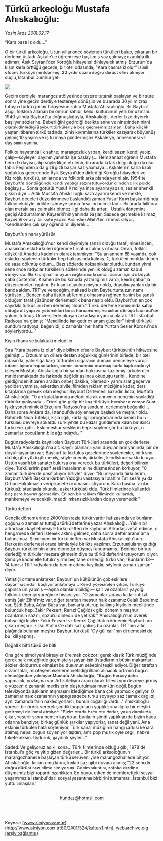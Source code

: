 # Türkü arkeoloğu Mustafa Ahıskalıoğlu:

*Yasin Aras 2001.02.17*

<div>
 <p class="baslik">
  “Kara bastı iz oldu...”
 </p>
 <p class="spot">
  O bir türkü arkeoloğu. Uzun yıllar önce söylenen türküleri bulup, çıkartan bir derleme üstadı. Aşkale'de öğrenmeye  başlamış saz çalmayı; ozanlığa ilk adımını, Âşık Seyrani'den  Köroğlu hikayeleri dinleyerek atmış. Erzurum'da kışın karla  örttüğü gecede, bir otel odasında; "Kara basma iz olur"  isimli efsane türküyü mırıldanmış. 22 yıldır sazını doğru dürüst eline almıyor; suçlu, İstanbul Cumhuriyeti
 </p>
 <p class="metin">
 </p>
 <img border="0" src="/web/20010718224740im_/http://www.aksiyon.com.tr/2001/324/resimler/Kara.jpg"/>
 <p class="metin">
  Geçim derdiyle, marangoz atölyesinde testere tutarak başlayan ve bir süre sonra yine geçim derdiyle testereye dönüşün ve bu arada 30 yıl mızrap tutuşun türkü gibi bir hikayesine sahip Mustafa Ahıskalıoğlu. Bir Bayburt âşığı, folklora adanan bir ömrün sahibi, kendi kültürünün yerli bir uzmanı. 1940 yılında Bayburt'ta doğmuşluğuyla, Ahıskalıoğlu derler bize diyerek başlıyor sözlerine. Bebekliğini geçirdiği beşikte anne ve ninesinden ninni olarak dinlediği Bayburt türküleriyle boş geçmemiş zamanı. Daha küçük yaştan itibaren türkü tadında, zihin kıvrımlarına türküler kazıyarak büyümüş gelmiş 10 yaşına ve iş tutmaya göndermişler Aşkale'ye, anneannesi ve dayısının yanına.
 </p>
 <p class="metin">
  Folklor hayatında ilk sahne; marangozluk yapan, kendi sazını kendi yapıp, çalıp—söyleyen dayının yanında işe başlayış... Hem zanaat öğrenir Mustafa hem de dayısı çalıp söyledikçe etkilenir, bu arada kulak dolgunluğu da olur tabii. Peşinden o da gizli gizli başlar saz yapmaya... Aşkale'nin karla kaplı soğuk kış gecelerinde Âşık Seyrani'den dinlediği Köroğlu hikayeleri ve Kiziroğlu türküsü, anılarında ve folklorik arka planda yerini alır. 1954'te Bayburt'a döndüğünde kendi yaptığı sazını tutuyordur elinde ve ilk perde bağlayış... Sonra götürür Yusuf Kırıcı'ya ince ayarını yapsın, sesler ahenkli çıksın diye... Artık Mustafa Ahıskalıoğlu saza ayarını kendi vermekte, Bayburt geceleri düzenlenmeye başlandığı zaman Yusuf Kırıcı başkanlığında folklor ekibiyle birlikte sahneye çıkma fırsatını bulmaktadır. Bu arada folklora olan merakı saz çalmakla bitmez, ilgi daha da artar... Ustalık dönemine geçişi Abdurrahman Kayserili'nin yanında başlar. Sadece geçmekle kalmaz, Kayserili onu iyi bir usta yapar. Ardından Allah'tan rahmet diliyor, 'Kendisinden çok şey öğrendim' diyerek...
 </p>
 <p class="metin">
  Bayburt'un namı yürüsün
 </p>
 <p class="metin">
  Mustafa Ahıskalıoğlu'nun kendi deyimiyle şanslı olduğu tarafı, ninesinden, anasından eski türküleri öğrenme fırsatını bulmuş olması. Onları, folklor düşkünü Anadolu kadınları olarak tanımlıyor; "Şu an annem 88 yaşında, çok eskiden söylenen türküler hep hafızasında kalmış. O, türküleri mırıldandı ben de saza dökmüş oldum... Bazı sözlerde noksanlıklar olurdu, bundan yirmi sene önce radyolar türkülerin sözlerinde yenilik olduğu zaman kabul etmiyordu. İlla ki orijinaline uyum sağlaması lazımdı, bunun için de büyük çaba gösterdim. Kısmen de bu konuda yazarlığımız vardı, kendi çabamla düzenlemeleri yaptım. Bir kısmı duyuldu meşhur oldu, duyulmayanları da bir banda aldım. TRT'ye vereceğim, maksad bizim Bayburtumuzun namı yürüsün... Benden daha üstün abilerimiz olmasına rağmen benim bu şanslı olduğum taraf yüzünden derlemecilik bana nasip oldu. Bayburt'un en çok sayıdaki türküsünü ben derlemiş oldum." Türkü derleme konusunda sahip olduğu alt yapı ve yetenekleri boşa harcamamış ve asker dönüşü İstanbul'un yolunu tutmuş. Üniversitede okuyan arkadaşını yanına alarak TRT İstanbul Radyosu'na gitmiş; "Mendilinde kar getir oy anam güzeller" isimli türküyü sundum radyoya, beğenildi, o zamanlar her hafta Yurttan Sesler Korosu'nda söyleniyordu..."
 </p>
 <p class="metin">
  Kışın ilhamı ve kulaktaki melodiler
 </p>
 <p class="metin">
  Sıra "Kara basma iz olur" diye bilinen efsane Bayburt türküsünün hikayesine gelmişti... Erzurum'un dillere destan soğuk kış günlerinin birinde, bir otel odasında, yalnızlığa karşı tüttürülen sigaranın dumanı pencereye vurup odanın içinde hapsolurken, camın kenarında oturmuş karla kaplı caddeyi izleyen Mustafa Ahıskalıoğlu bir yandan hafızasına kazınmış türkülerden mırıldanmaktadır da farkında değildir aslında okuduğu tarihi... Kendine geldiğinden itibaren aradan onbeş dakika, bilemedik yarım saat geçer ve yediden yetmişe, askerden sivile, filmden reklam müziğine kadar, ders kitaplarına girecek olan meşhur Bayburt Derlemesi hazırdır. İmza; Mustafa Ahıskalıoğlu. "O an kulaklarımda melodi olarak annemin nenemin söylediği türküler çınlıyordu... Ertesi gün gidip bir kaç türküyle beraber o zaman Suat Işıklı yönetimindeki Erzurum Radyosu'na sundum, derlemem beğenildi... Daha sonra Ankara'da, İstanbul'da söylenmeye başladı ve meşhur oldu. Rahmetli Nida Tüfekçi, kışla ilgili, karla ilgili programlarında benim bu iki türkümü devreye sokardı. Türkiye'de bu kadar gündemde kalan bir ikinci türkü yok gibi... Eski meşhur seslilerin hepsi söylemiştir bu türküyü, o zamanlar çocukların bile ağzındaydı..."
 </p>
 <p class="metin">
  Bugün radyolarda kayıtlı olan Bayburt Türküleri arasında en çok derleme Mustafa Ahıskalıoğlu'na ait. Kayıtlı olanların yani duyulanların yanında, bir de duyulmayanları var; Bayburt'ta kurtuluş gecelerinde söylenenler, bir kısmı da hiç gün yüzü görmemiş, söylenmemiş türküler, kendisinde saklı duruyor. Üstün vasıflı bir sanatçı bulursa ona verecek bu türküleri, değeri bilinsin diye. Türkülerinin pasif sesli insanların eline düşmesinden korkuyor, "O zaman türküler de pasif oluyor haliyle" diyor; "Bu meyanda türkülerimi, Bayburt Vakfı Başkanı Kurban Yazoğlu vasıtasıyla İbrahim Tatlıses'e ya da Orhan Hakalmaz'a verip kasete okumasını istiyorum. Kara basma iz olur türküsü; stadlarda okundu, asker türküsü oldu, Türk filmlerinde kullanıldı beş para hayrını görmedim. En son bir reklam filiminde kullanıldı, mahkemeye verecektik, maddi imkansızlıklardan dolayı veremedik."
 </p>
 <p class="metin">
  Türkü defteri
 </p>
 <p class="metin">
  Gençlik dönemlerinde 2000'den fazla türkü vardır hafızasında ve bunların çoğunu o zamanlar tuttuğu türkü defterine yazar Ahıskalıoğlu. Yakın bir arkadaşını kaybetmesiyle türkü defteri de kaybolur. Arkadaşı vefat edince, o hengamede defteri istemek aklına gelmez, daha sonra defter aranır ama bulunamaz. Şimdi yeni bir türkü defteri var Mustafa Ahıskalıoğlu'nun... Herkesin derlemesi orada isimleriyle birlikte yazılmış. Erzurumluların çaldığı Bayburt türkülerinin altına dipnotlar düşmeyi unutmamış. 'Benimle birlikte derlediğim türküler mezara gitmesin diye bu türkü defterini tutuyorum' diyor. Şimdiye kadar elle tutulur yirmi beş tane derlediği türkü var; "Bunların 13—14 tanesi TRT radyolarında benim adıma kayıtlıdır, söylenir zaman zaman" diyor.
 </p>
 <p class="metin">
  Yetiştiği ortamı anlatırken Bayburt'un kültürünün çok eskilere dayanmasından başlıyor anlatmaya... Kendi yöresinden çıkan, Türkiye çapında ün yapmış —aşina olanların bildiği— şair ve ozanların yaydığı folklorik enerjiyi yüreğinde hissediyor. "O zamanlar saraya kadar intikal etmiş Şair Zihni'miz var, diğer taraftan meşhur halk ozanımız Celali Baba'mız var, Şâdi Baba, Ağlar Baba var, bunlarla oturup kalkmış kişilerin meclisinde bulunduk hep. Zakir Peksert, Remzi Çağıldak gibi dönemin meşhur ozanlarının sazını, sözünü dinledik de yetiştik." Ahıskalıoğlu'nun överek bahsettiği kişiler; Zakir Peksert ve Remzi Çağıldak o dönemin Bayburt'tan çıkan meşhur ikilisi. Atatürk'e dahi saz çalmış bu ozanlar. TRT'nin altın plağında bulunan meşhur Bayburt türküsü "Oy gül dalı"nın derlemesini de bu ikili yapmış.
 </p>
 <p class="metin">
  Doğallık bitti türkü de bitti
 </p>
 <p class="metin">
  Ona göre şimdi yeni birşeyler üretmek çok zor; gerek klasik Türk müziğinde gerek halk müziğinde geçmişte yaşayan işin üstadlarının bütün makamları sözleri doldurmuş olmaları bu durumun sebebini teşkil ediyor. Diğer taraftan o zamanlar, muhteşem eserlerin üretildiği ilham alınacak ortamın bugün olmadığından yakınıyor Mustafa Ahıskalıoğlu; "Bugün herşey daha yapmacık, yozlaşma var. Artık iletişim aracı olarak televizyon devreye girmiş o yüzden o zamanki meclislerin oluşturulması mümkün değil. Bugün televizyonda âşıkların atışmasını izlediğimde bana çok yapmacık geliyor. O zamanlar halk ozanlarının yaptığı sadece türkü söyleyip saz çalmak değildi, aynı zamanda tarih naklediyorlardı, bunun doğallığı vardı..." Ahıskalıoğlu yöresel bir örnek vererek şimdiki popçuların yaptıklarına ilginç bir eleştiri getirmeyi de ihmal etmiyor: "Bizim orada baca otu derler, yazın damlarda çıkar, yeşerir sonra hemen kaybolur, bunların şimdi yaptıkları da bizim baca otlarına benziyor, birkaç günlük şarkılar yapıyorlar, sanat değil yani. Ama eskinin türküleri hâlâ söyleniyor, Türk sanat müziğinin hangi şarkısı kenara atılmış, hepsi bugün söyleniyor dipdiri, ama pop müzik öyle değil, habire tüketeceksin. Uyduruk, gaydırık şeyler..."
 </p>
 <p class="metin">
  Saded: Ve geliyoruz acıklı sona... Türk filmlerinde olduğu gibi; 1978'de İstanbul'a göç ve yitip giden değerler... Bir türkü arkeoloğunun marangozhanede başlayan türkü serüveni yine marangozhanede bitiyor. Ahıskalıoğlu, kırılan umutlarını, kırılan sazı gibi duvara asmış; "22 senedir doğru dürüst sazı elime almıyorum. Geçim sıkıntısı, nafaka derdine düşmemiz bizi kopardı ozanlıktan. En büyük etken de memleketteki sosyal yaşantımızla İstanbul'daki sosyal yaşantının birbirini tutmaması. İstanbul bizi yuttu anlaşılan."
 </p>
 <br/>
 <center>
  <a class="anaorta" href="http://web.archive.org/web/20010718224740/mailto:hundez@hotmail.com">
   hundez@hotmail.com
  </a>
 </center>
 <br/>
 <br/>
 <br/>
</div>

Kaynak: [www.aksiyon.com.tr](http://www.aksiyon.com.tr:80/2001/324/kultur/1.htm), [web.archive.org (arşiv bağlantısı)](http://web.archive.org/web/20010718224740/http://www.aksiyon.com.tr:80/2001/324/kultur/1.htm)
